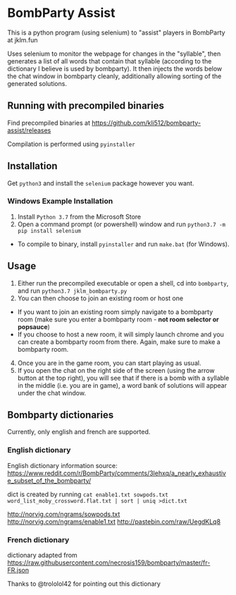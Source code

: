 # BombParty Assist

This is a python program (using selenium) to "assist" players in BombParty at jklm.fun

Uses selenium to monitor the webpage for changes in the "syllable", then generates a list of all words that contain that syllable (according to the dictionary I believe is used by bombparty). It then injects the words below the chat window in bombparty cleanly, additionally allowing sorting of the generated solutions.   

## Running with precompiled binaries

Find precompiled binaries at https://github.com/kli512/bombparty-assist/releases

Compilation is performed using `pyinstaller`

## Installation

Get `python3` and install the `selenium` package however you want.

### Windows Example Installation

1. Install `Python 3.7` from the Microsoft Store
2. Open a command prompt (or powershell) window and run `python3.7 -m pip install selenium`

* To compile to binary, install `pyinstaller` and run `make.bat` (for Windows).


## Usage

1. Either run the precompiled executable or open a shell, cd into `bombparty`, and run `python3.7 jklm_bombparty.py`
2. You can then choose to join an existing room or host one
  * If you want to join an existing room simply navigate to a bombparty room (make sure you enter a bombparty room - **not room selector or popsauce**)
  * If you choose to host a new room, it will simply launch chrome and you can create a bombparty room from there. Again, make sure to make a bombparty room.
4. Once you are in the game room, you can start playing as usual.
5. If you open the chat on the right side of the screen (using the arrow button at the top right), you will see that if there is a bomb with a syllable in the middle (i.e. you are in game), a word bank of solutions will appear under the chat window.



## Bombparty dictionaries

Currently, only english and french are supported.

### English dictionary

English dictionary information source: https://www.reddit.com/r/BombParty/comments/3lehxq/a_nearly_exhaustive_subset_of_the_bombparty/

dict is created by running `cat enable1.txt sowpods.txt word_list_moby_crossword.flat.txt | sort | uniq >dict.txt`

http://norvig.com/ngrams/sowpods.txt
http://norvig.com/ngrams/enable1.txt
http://pastebin.com/raw/UegdKLq8

### French dictionary

dictionary adapted from https://raw.githubusercontent.com/necrosis159/bombparty/master/fr-FR.json

Thanks to @trololol42 for pointing out this dictionary

